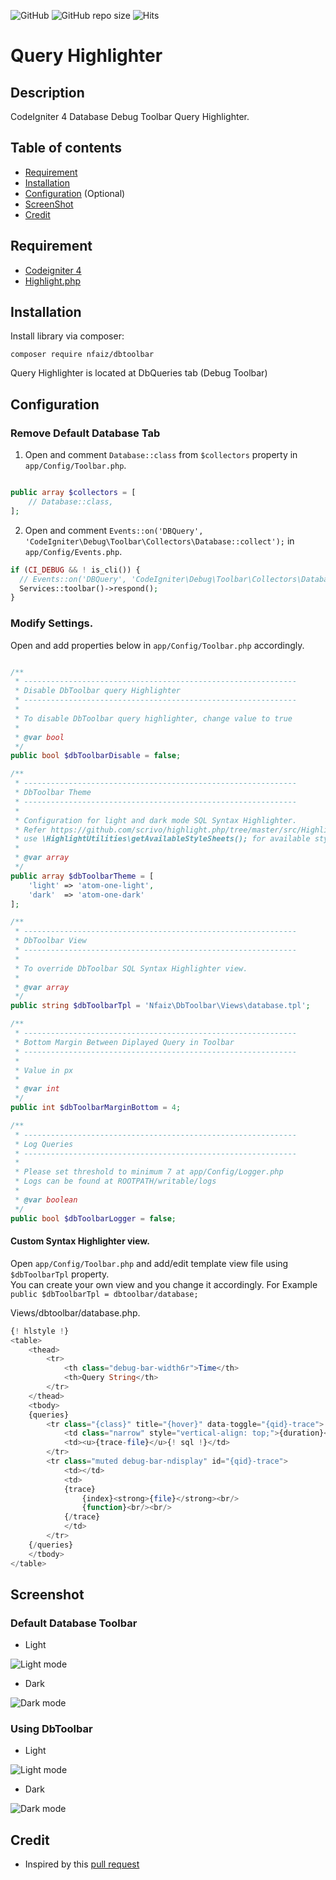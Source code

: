![GitHub](https://img.shields.io/github/license/nfaiz/dbtoolbar)
![GitHub repo size](https://img.shields.io/github/repo-size/nfaiz/dbtoolbar?label=size)
![Hits](https://hits.seeyoufarm.com/api/count/incr/badge.svg?url=nfaiz/dbtoolbar)

# Query Highlighter

## Description
CodeIgniter 4 Database Debug Toolbar Query Highlighter.

## Table of contents
  * [Requirement](#requirement)
  * [Installation](#installation)
  * [Configuration](#configuration) (Optional)
  * [ScreenShot](#screenshot)
  * [Credit](#credit)

## Requirement
* [Codeigniter 4](https://github.com/codeigniter4/CodeIgniter4)
* [Highlight.php](https://github.com/scrivo/highlight.php)


## Installation
Install library via composer:

    composer require nfaiz/dbtoolbar

Query Highlighter is located at DbQueries tab (Debug Toolbar)

## Configuration

### Remove Default Database Tab

1. Open and comment `Database::class` from `$collectors` property in `app/Config/Toolbar.php`.

```php

public array $collectors = [
    // Database::class,
];
```

2. Open and comment `Events::on('DBQuery', 'CodeIgniter\Debug\Toolbar\Collectors\Database::collect');` in `app/Config/Events.php`.

```php
if (CI_DEBUG && ! is_cli()) {
  // Events::on('DBQuery', 'CodeIgniter\Debug\Toolbar\Collectors\Database::collect');
  Services::toolbar()->respond();
}
```

### Modify Settings.

Open and add properties below in `app/Config/Toolbar.php` accordingly.

```php

/**
 * -------------------------------------------------------------
 * Disable DbToolbar query Highlighter
 * -------------------------------------------------------------
 * 
 * To disable DbToolbar query highlighter, change value to true
 *
 * @var bool
 */
public bool $dbToolbarDisable = false;

/**
 * -------------------------------------------------------------
 * DbToolbar Theme
 * -------------------------------------------------------------
 * 
 * Configuration for light and dark mode SQL Syntax Highlighter.
 * Refer https://github.com/scrivo/highlight.php/tree/master/src/Highlight/styles or
 * use \HighlightUtilities\getAvailableStyleSheets(); for available stylesheets.
 *
 * @var array
 */
public array $dbToolbarTheme = [
    'light' => 'atom-one-light',
    'dark'  => 'atom-one-dark'
];

/**
 * -------------------------------------------------------------
 * DbToolbar View
 * -------------------------------------------------------------
 * 
 * To override DbToolbar SQL Syntax Highlighter view.
 *
 * @var array
 */
public string $dbToolbarTpl = 'Nfaiz\DbToolbar\Views\database.tpl';

/**
 * -------------------------------------------------------------
 * Bottom Margin Between Diplayed Query in Toolbar
 * -------------------------------------------------------------
 * 
 * Value in px
 * 
 * @var int
 */
public int $dbToolbarMarginBottom = 4;

/**
 * -------------------------------------------------------------
 * Log Queries
 * -------------------------------------------------------------
 *
 * Please set threshold to minimum 7 at app/Config/Logger.php
 * Logs can be found at ROOTPATH/writable/logs
 *
 * @var boolean
 */
public bool $dbToolbarLogger = false;

```

#### Custom Syntax Highlighter view.

Open `app/Config/Toolbar.php` and add/edit template view file using `$dbToolbarTpl` property.  
You can create your own view and you change it accordingly. For Example `public $dbToolbarTpl = dbtoolbar/database;` 

Views/dbtoolbar/database.php.
```php
{! hlstyle !}
<table>
    <thead>
        <tr>
            <th class="debug-bar-width6r">Time</th>
            <th>Query String</th>
        </tr>
    </thead>
    <tbody>
    {queries}
        <tr class="{class}" title="{hover}" data-toggle="{qid}-trace">
            <td class="narrow" style="vertical-align: top;">{duration}</td>
            <td><u>{trace-file}</u>{! sql !}</td>
        </tr>
        <tr class="muted debug-bar-ndisplay" id="{qid}-trace">
            <td></td>
            <td>
            {trace}
                {index}<strong>{file}</strong><br/>
                {function}<br/><br/>
            {/trace}
            </td>
        </tr>
    {/queries}
    </tbody>
</table>
```

## Screenshot

### Default Database Toolbar

* Light<br />
<img src="https://user-images.githubusercontent.com/1330109/193412805-a923b570-a4b1-47e6-956c-3f9f97e8c2d8.png" alt="Light mode">

* Dark<br />
<img src="https://user-images.githubusercontent.com/1330109/193412939-b132801a-a639-4d1e-a57e-c2df1d628a6d.png" alt="Dark mode">

### Using DbToolbar

* Light
<img src="https://user-images.githubusercontent.com/1330109/193412867-83603790-0c44-402b-b790-4f3d6576c412.png" alt="Light mode">

* Dark
<img src="https://user-images.githubusercontent.com/1330109/193412970-faa3896e-8425-44a5-961e-ca9e553fecd9.png" alt="Dark mode">

## Credit
* Inspired by this [pull request](https://github.com/codeigniter4/CodeIgniter4/pull/3515)